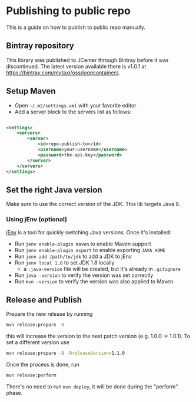 # Publishing to public repo

This is a guide on how to publish to public repo manually.

## Bintray repository

This library was published to JCenter through Bintray before it was discontinued. The latest version available there is v1.0.1 at https://bintray.com/mytaxi/oss/jooqcontainers. 


## Setup Maven

- Open `~/.m2/settings.xml` with your favorite editor
- Add a server block to the servers list as follows:

```xml

<settings>
    <servers>
        <server>
            <id>repo-publish-to</id>
            <username>your-username</username>
            <password>the-api-key</password>
        </server>
    </servers>
</settings>
```

## Set the right Java version

Make sure to use the correct version of the JDK. This lib targets Java 8.

### Using jEnv (optional)

[jEnv](https://www.jenv.be/) is a tool for quickly switching Java versions. Once it's installed:

- Run `jenv enable-plugin maven` to enable Maven support
- Run `jenv enable-plugin export` to enable exporting `JAVA_HOME`
- Run `jenv add /path/to/jdk` to add a JDK to jEnv
- Run `jenv local 1.8` to set JDK 1.8 locally
    - a `.java-version` file will be created, but it's already in `.gitignore`
- Run `java -version` to verify the version was set correctly
- Run `mvn -version` to verify the version was also applied to Maven

## Release and Publish

Prepare the new release by running

```sh
mvn release:prepare -B
```

this will increase the version to the next patch version (e.g. 1.0.0 -> 1.0.1). To set a different version use

```sh
mvn release:prepare -B -DreleaseVersion=1.1.0
```

Once the process is done, run

```sh
mvn release:perform
```

There's no need to run `mvn deploy`, it will be done during the "perform" phase.